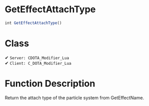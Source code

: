 # GetEffectAttachType
```js	
int GetEffectAttachType()
```
# Class
✔ `Server: CDOTA_Modifier_Lua`  
✔ `Client: C_DOTA_Modifier_Lua`  

# Function Description
Return the attach type of the particle system from GetEffectName.
